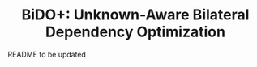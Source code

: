 <h1 align="center"> BiDO+: Unknown-Aware Bilateral Dependency Optimization</h1>
README to be updated
